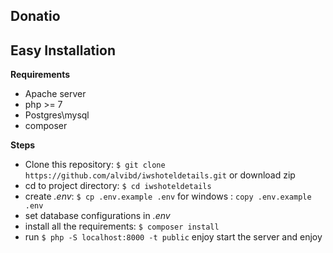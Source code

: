 Donatio
-----------------

Easy Installation
-----------------
**Requirements**
- Apache server
- php >= 7
- Postgres\mysql
- composer

**Steps**
- Clone this repository: `$ git clone https://github.com/alvibd/iwshoteldetails.git` or download zip
- cd to project directory: `$ cd iwshoteldetails`
- create _.env_: `$ cp .env.example .env` for windows : `copy .env.example .env`
- set database configurations in _.env_
- install all the requirements: `$ composer install`
- run `$ php -S localhost:8000 -t public` enjoy start the server and enjoy
